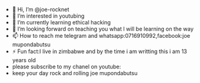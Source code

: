 - 👋 Hi, I’m @joe-rocknet
- 👀 I’m interested in youtubing
- 🌱 I’m currently learning ethical hacking
- 💞️ I’m looking forward on teaching you what l will  be learning on the way 
- 📫 How to reach me telegram and whatsapp:0716910992,facebook:joe mupondabutsu
- ⚡ Fun fact:I live in zimbabwe and by the time i am writting this i am 13 years old
- please subscribe to my chanel on youtube:
- keep your day rock and rolling
  joe mupondabutsu
